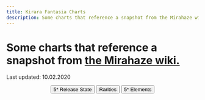 ```yaml
---
title: Kirara Fantasia Charts
description: Some charts that reference a snapshot from the Mirahaze wiki.
---
```


# Some charts that reference a snapshot from [the Mirahaze wiki.](https://kirarafantasia.miraheze.org/wiki/Main_Page)
Last updated: 10.02.2020

<script src="assets/js/KiraraStats.js"></script>
<div style="text-align:center">
	<button id="button1">5* Release State</button>
	<button id="button2">Rarities</button>
	<button id="button3">5* Elements</button>
</div>
<div id="chartArea" class="ui-widget-content" style="width: 100%; height: 550px; margin: 10px auto;">
	<canvas id="myChart" style="margin: 10px"></canvas>
</div>